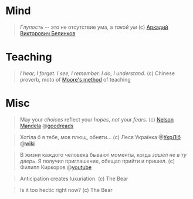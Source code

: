 
# Mind

> *Глупость* -- это не отсутствие ума, а *такой ум*
> (c) [Аркадий Викторович Белинков](https://en.wikipedia.org/wiki/Arkadiy_Belinkov)

# Teaching

> *I hear, I forget. I see, I remember. I do, I understand*. (c) Chinese proverb, moto of [Moore's method](https://en.wikipedia.org/wiki/Moore_method) of teaching

# Misc

> May your *choices* reflect your *hopes*, *not* your *fears*. 
> (c) [Nelson Mandela](https://en.wikipedia.org/wiki/Nelson_Mandela) @[goodreads](https://www.goodreads.com/quotes/956662-may-your-choices-reflect-your-hopes-not-your-fears)

> Хотіла б я тебе, мов плющ, обняти... (c) Леся Українка @[УкрЛіб](https://www.ukrlib.com.ua/books/printit.php?tid=13109) @[wiki](https://uk.wikisource.org/wiki/%D0%A5%D0%BE%D1%82%D1%96%D0%BB%D0%B0_%D0%B1_%D1%8F_%D1%82%D0%B5%D0%B1%D0%B5,_%D0%BC%D0%BE%D0%B2_%D0%BF%D0%BB%D1%8E%D1%89,_%D0%BE%D0%B1%D0%BD%D1%8F%D1%82%D0%B8)


> В жизни каждого человека бывают моменты, когда *зашел не в ту дверь*. Я получил приглашение, обещал прийти и пришел.
> (c) Филипп Киркоров @[youtube](https://www.youtube.com/watch?v=U60pAB5on3M)

> Anticipation creates luxuriation. (c) The Bear

> Is it too hectic right now? (c) The Bear
